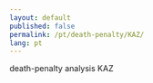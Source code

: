 ```yaml
---
layout: default
published: false
permalink: /pt/death-penalty/KAZ/
lang: pt
---
```


death-penalty analysis KAZ
